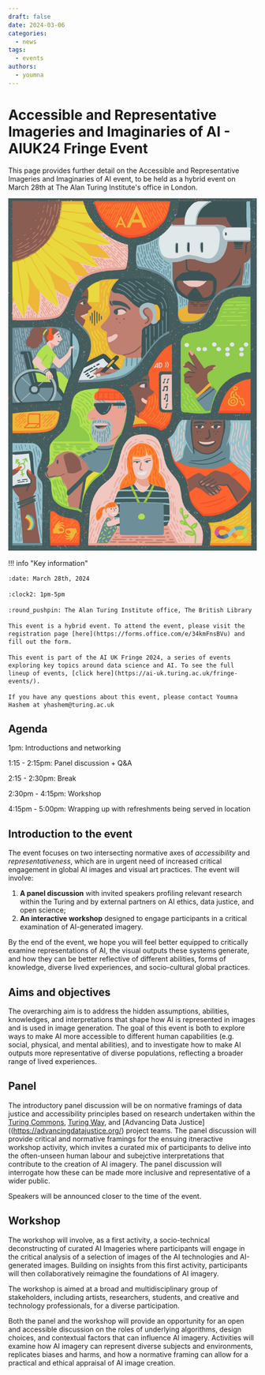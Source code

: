 ```yaml
---
draft: false 
date: 2024-03-06
categories:
  - news
tags:
  - events
authors:
  - youmna
---
```


# Accessible and Representative Imageries and Imaginaries of AI - AIUK24 Fringe Event

This page provides further detail on the Accessible and Representative Imageries and Imaginaries of AI event, to be held as a hybrid event on March 28th at The Alan Turing Institute's office in London.

<!-- more -->

![Abstract illustration depicting the data justice pillar of 'Accessibility'. Illustration by Jonny Lighthands.](https://raw.githubusercontent.com/alan-turing-institute/turing-commons/main/docs/assets/images/illustrations/dj-cover.jpg)

!!! info "Key information"

    :date: March 28th, 2024
    
    :clock2: 1pm-5pm 
    
    :round_pushpin: The Alan Turing Institute office, The British Library

    This event is a hybrid event. To attend the event, please visit the registration page [here](https://forms.office.com/e/34kmFnsBVu) and fill out the form.
    
    This event is part of the AI UK Fringe 2024, a series of events exploring key topics around data science and AI. To see the full lineup of events, [click here](https://ai-uk.turing.ac.uk/fringe-events/). 

    If you have any questions about this event, please contact Youmna Hashem at yhashem@turing.ac.uk

    
## Agenda

1pm: Introductions and networking

1:15 - 2:15pm: Panel discussion + Q&A

2:15 - 2:30pm: Break

2:30pm - 4:15pm: Workshop 

4:15pm - 5:00pm: Wrapping up with refreshments being served in location 

## Introduction to the event

The event focuses on two intersecting normative axes of *accessibility* and *representativeness*, which are in urgent need of increased critical engagement in global AI images and visual art practices. The event will involve:

1. **A panel discussion** with invited speakers profiling relevant research within the Turing and by external partners on AI ethics, data justice, and open science; 
2. **An interactive workshop** designed to engage participants in a critical examination of AI-generated imagery.

By the end of the event, we hope you will feel better equipped to critically examine representations of AI, the visual outputs these systems generate, and how they can be better reflective of different abilities, forms of knowledge, diverse lived experiences, and socio-cultural global practices. 

## Aims and objectives

The overarching aim is to address the hidden assumptions, abilities, knowledges, and interpretations that shape how AI is represented in images and is used in image generation. The goal of this event is both to explore ways to make AI more accessible to different human capabilities (e.g. social, physical, and mental abilities), and to investigate how to make AI outputs more representative of diverse populations, reflecting a broader range of lived experiences.

## Panel

The introductory panel discussion will be on normative framings of data justice and accessibility principles based on research undertaken within the [Turing Commons](https://alan-turing-institute.github.io/turing-commons/), [Turing Way](https://the-turing-way.netlify.app/index.html), and [Advancing Data Justice]((https://advancingdatajustice.org/) project teams. The panel discussion will provide critical and normative framings for the ensuing itneractive workshop activity, which invites a curated mix of participants to delive into the often-unseen human labour and subejctive interpretations that contribute to the creation of AI imagery. The panel discussion will interrogate how these can be made more inclusive and representative of a wider public. 

Speakers will be announced closer to the time of the event. 

## Workshop

The workshop will involve, as a first activity, a socio-technical deconstructing of curated AI Imageries where participants will engage in the critical analysis of a selection of images of the AI technologies and AI-generated images. Building on insights from this first activity, participants will then collaboratively reimagine the foundations of AI imagery.

The workshop is aimed at a broad and multidisciplinary group of stakeholders, including artists, researchers, students, and creative and technology professionals, for a diverse participation.

Both the panel and the workshop will provide an opportunity for an open and accessible discussion on the roles of underlying algorithms, design choices, and contextual factors that can influence AI imagery. Activities will examine how AI imagery can represent diverse subjects and environments, replicates biases and harms, and how a normative framing can allow for a practical and ethical appraisal of AI image creation.

